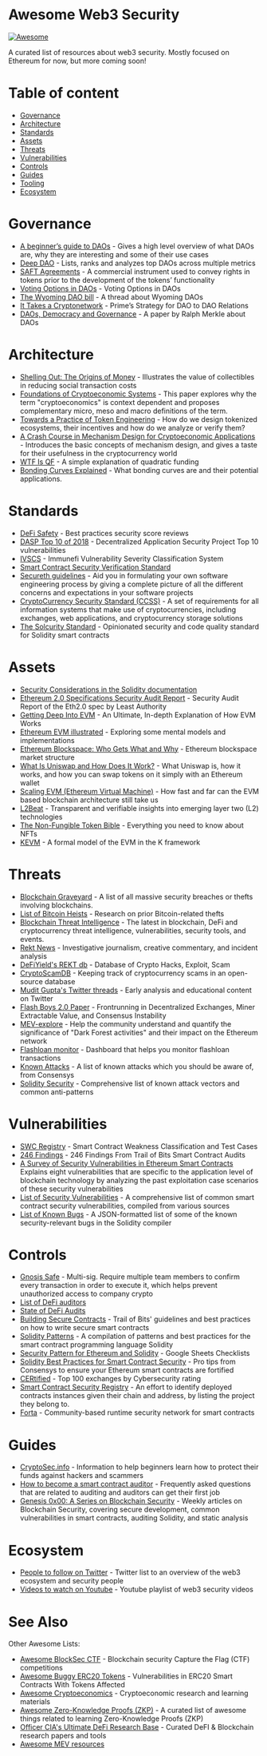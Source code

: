 # Awesome Web3 Security

[![Awesome](https://cdn.rawgit.com/sindresorhus/awesome/d7305f38d29fed78fa85652e3a63e154dd8e8829/media/badge.svg)](https://github.com/sindresorhus/awesome)

A curated list of resources about web3 security.
Mostly focused on Ethereum for now, but more coming soon!

# Table of content

- [Governance](#governance)
- [Architecture](#architecture)
- [Standards](#standards)
- [Assets](#assets)
- [Threats](#threats)
- [Vulnerabilities](#vulnerabilities)
- [Controls](#controls)
- [Guides](#guides)
- [Tooling](#tooling)
- [Ecosystem](#ecosystem)


# Governance
- [A beginner’s guide to DAOs](https://linda.mirror.xyz/Vh8K4leCGEO06_qSGx-vS5lvgUqhqkCz9ut81WwCP2o) - Gives a high level overview of what DAOs are, why they are interesting and some of their use cases
- [Deep DAO](https://deepdao.io/#/deepdao/dashboard) - Lists, ranks and analyzes top DAOs across multiple metrics
- [SAFT Agreements](https://saftproject.com/) - A commercial instrument used to convey rights in tokens prior to the development of the tokens’ functionality
- [Voting Options in DAOs](https://medium.com/daostack/voting-options-in-daos-b86e5c69a3e3) - Voting Options in DAOs
- [The Wyoming DAO bill](https://twitter.com/awrigh01/status/1369328856260354051) - A thread about Wyoming DAOs 
- [It Takes a Cryptonetwork](https://medium.com/primedao/it-takes-a-cryptonetwork-2ae9ab541c17) - Prime’s Strategy for DAO to DAO Relations
- [DAOs, Democracy and Governance](https://merkle.com/papers/DAOdemocracyDraft.pdf) - A paper by Ralph Merkle about DAOs

# Architecture
- [Shelling Out: The Origins of Money](https://nakamotoinstitute.org/shelling-out/) - Illustrates the value of collectibles in reducing social transaction costs
- [Foundations of Cryptoeconomic Systems](https://epub.wu.ac.at/7309/8/Foundations%20of%20Cryptoeconomic%20Systems.pdf) - This paper explores why the term
"cryptoeconomics" is context dependent and proposes complementary micro, meso and macro definitions of the term.
- [Towards a Practice of Token Engineering](https://blog.oceanprotocol.com/towards-a-practice-of-token-engineering-b02feeeff7ca) - How do we design tokenized ecosystems, their incentives and how do we analyze or verify them?
- [A Crash Course in Mechanism Design for Cryptoeconomic Applications](https://medium.com/blockchannel/a-crash-course-in-mechanism-design-for-cryptoeconomic-applications-a9f06ab6a976) - Introduces the basic concepts of mechanism design, and gives a taste for their usefulness in the cryptocurrency world
- [WTF Is QF](https://wtfisqf.com/?grant=&grant=&grant=&grant=&match=1000) - A simple explanation of quadratic funding
- [Bonding Curves Explained](https://yos.io/2018/11/10/bonding-curves) - What bonding curves are and their potential applications.

# Standards
- [DeFi Safety](https://www.defisafety.com/) - Best practices security score reviews
- [DASP Top 10 of 2018](https://dasp.co/) - Decentralized Application Security Project Top 10 vulnerabilities
- [IVSCS](https://immunefi.com/severity-updated/) - Immunefi Vulnerability Severity Classification System
- [Smart Contract Security Verification Standard](https://securing.github.io/SCSVS/)
- [Secureth guidelines](https://guidelines.secureth.org/) - Aid you in formulating your own software engineering process by giving a complete picture of all the different concerns and expectations in your software projects
- [CryptoCurrency Security Standard (CCSS)](https://cryptoconsortium.github.io/CCSS/) - A set of requirements for all information systems that make use of cryptocurrencies, including exchanges, web applications, and cryptocurrency storage solutions
- [The Solcurity Standard](https://github.com/Rari-Capital/solcurity) - Opinionated security and code quality standard for Solidity smart contracts

# Assets
- [Security Considerations in the Solidity documentation](https://docs.soliditylang.org/en/v0.8.6/security-considerations.html)
- [Ethereum 2.0 Specifications Security Audit Report](https://leastauthority.com/static/publications/LeastAuthority-Ethereum-2.0-Specifications-Audit-Report.pdf) - Security Audit Report of the Eth2.0 spec by Least Authority
- [Getting Deep Into EVM](https://hackernoon.com/getting-deep-into-evm-how-ethereum-works-backstage-ac7efa1f0015) - An Ultimate, In-depth Explanation of How EVM Works
- [Ethereum EVM illustrated](https://takenobu-hs.github.io/downloads/ethereum_evm_illustrated.pdf) - Exploring some mental models and implementations
- [Ethereum Blockspace: Who Gets What and Why](https://www.aniccaresearch.tech/blog/ethereum-blockspace-who-gets-what-and-why) - Ethereum blockspace market structure
- [What Is Uniswap and How Does It Work?](https://academy.binance.com/en/articles/what-is-uniswap-and-how-does-it-work) - What Uniswap is, how it works, and how you can swap tokens on it simply with an Ethereum wallet
- [Scaling EVM (Ethereum Virtual Machine)](https://capitalgram.com/posts/scaling-evm/) - How fast and far can the EVM based blockchain architecture still take us
- [L2Beat](https://l2beat.com/) - Transparent and verifiable insights into emerging layer two (L2) technologies
- [The Non-Fungible Token Bible](https://opensea.io/blog/guides/non-fungible-tokens) - Everything you need to know about NFTs 
- [KEVM](https://github.com/kframework/evm-semantics) - A formal model of the EVM in the K framework

# Threats
- [Blockchain Graveyard](https://magoo.github.io/Blockchain-Graveyard/) - A list of all massive security breaches or thefts involving blockchains.
- [List of Bitcoin Heists](https://bitcointalk.org/index.php?topic=576337) - Research on prior Bitcoin-related thefts
- [Blockchain Threat Intelligence](https://www.blockthreat.io/) - The latest in blockchain, DeFi and cryptocurrency threat intelligence, vulnerabilities, security tools, and events.
- [Rekt News](https://rekt.news/) - Investigative journalism, creative commentary, and incident analysis
- [DeFiYield's REKT db](https://defiyield.app/rekt-database) - Database of Crypto Hacks, Exploit, Scam
- [CryptoScamDB](https://cryptoscamdb.org/scams) - Keeping track of cryptocurrency scams in an open-source database
- [Mudit Gupta's Twitter threads](https://mudit.blog/twitter-threads/) - Early analysis and educational content on Twitter
- [Flash Boys 2.0 Paper](https://ieeexplore.ieee.org/document/9152675) - Frontrunning in Decentralized Exchanges, Miner Extractable Value, and Consensus Instability
- [MEV-explore](https://explore.flashbots.net/) - Help the community understand and quantify the significance of "Dark Forest activities" and their impact on the Ethereum network
- [Flashloan monitor](https://monitor.blocksecteam.com/) - Dashboard that helps you monitor flashloan transactions
- [Known Attacks](https://consensys.github.io/smart-contract-best-practices/known_attacks/) - A list of known attacks which you should be aware of, from Consensys
- [Solidity Security](https://blog.sigmaprime.io/solidity-security.html) - Comprehensive list of known attack vectors and common anti-patterns

# Vulnerabilities
- [SWC Registry](https://swcregistry.io/) - Smart Contract Weakness Classification and Test Cases
- [246 Findings](https://blog.trailofbits.com/2019/08/08/246-findings-from-our-smart-contract-audits-an-executive-summary/) - 246 Findings From Trail of Bits Smart Contract Audits
- [A Survey of Security Vulnerabilities in Ethereum Smart Contracts](https://arxiv.org/pdf/2105.06974.pdf) Explains eight vulnerabilities that are specific to the application level of blockchain technology by analyzing the past exploitation case scenarios of these security vulnerabilities
- [List of Security Vulnerabilities](https://github.com/runtimeverification/verified-smart-contracts/wiki/List-of-Security-Vulnerabilities) - A comprehensive list of common smart contract security vulnerabilities, compiled from various sources
- [List of Known Bugs](https://docs.soliditylang.org/en/v0.8.1/bugs.html) - A JSON-formatted list of some of the known security-relevant bugs in the Solidity compiler

# Controls
- [Gnosis Safe](https://docs.gnosis-safe.io) - Multi-sig. Require multiple team members to confirm every transaction in order to execute it, which helps prevent unauthorized access to company crypto
- [List of DeFi auditors](https://www.defisafety.com/auditors)
- [State of DeFi Audits](https://medium.com/conflux-network/the-overlooked-element-of-defi-adoption-e3b29829e3da)
- [Building Secure Contracts](https://github.com/crytic/building-secure-contracts/) - Trail of Bits' guidelines and best practices on how to write secure smart contracts
- [Solidity Patterns](https://fravoll.github.io/solidity-patterns/) - A compilation of patterns and best practices for the smart contract programming language Solidity
- [Security Pattern for Ethereum and Solidity](https://docs.google.com/spreadsheets/d/1PF4QZudW6Z7EV4hqQfwPo3A43AVqPrsuzzzey5yRYcs/edit#gid=0) - Google Sheets Checklists
- [Solidity Best Practices for Smart Contract Security](https://consensys.net/blog/developers/solidity-best-practices-for-smart-contract-security/) - Pro tips from Consensys to ensure your Ethereum smart contracts are fortified
- [CERtified](https://cer.live/) - Top 100 exchanges by Cybersecurity rating
- [Smart Contract Security Registry](https://github.com/ethereum-lists/contracts) - An effort to identify deployed contracts instances given their chain and address, by listing the project they belong to.
- [Forta](https://docs.forta.network/) - Community-based runtime security network for smart contracts

# Guides
- [CryptoSec.info](https://cryptosec.info/) - Information to help beginners learn how to protect their funds against hackers and scammers
- [How to become a smart contract auditor](https://cmichel.io/how-to-become-a-smart-contract-auditor/) - Frequently asked questions that are related to auditing and auditors can get their first job
- [Genesis 0x00: A Series on Blockchain Security](https://devansh.xyz/blockchain-security/2021/09/13/genesis.html) - Weekly articles on Blockchain Security, covering secure development, common vulnerabilities in smart contracts, auditing Solidity, and static analysis

# Ecosystem

- [People to follow on Twitter](https://twitter.com/i/lists/1453086258436128770) - Twitter list to an overview of the web3 ecosystem and security people
- [Videos to watch on Youtube](https://www.youtube.com/playlist?list=PLox242_JhiuEe64LzW1M8XpiQ2-N5bZsX) - Youtube playlist of web3 security videos


# See Also

Other Awesome Lists:

- [Awesome BlockSec CTF](https://github.com/0xjeffsec/awesome-blocksec-ctf) - Blockchain security Capture the Flag (CTF) competitions
- [Awesome Buggy ERC20 Tokens](https://github.com/sec-bit/awesome-buggy-erc20-tokens) - Vulnerabilities in ERC20 Smart Contracts With Tokens Affected
- [Awesome Cryptoeconomics](https://github.com/jpantunes/awesome-cryptoeconomics) - Cryptoeconomic research and learning materials 
- [Awesome Zero-Knowledge Proofs (ZKP)](https://github.com/matter-labs/awesome-zero-knowledge-proofs) - A curated list of awesome things related to learning Zero-Knowledge Proofs (ZKP)
- [Officer CIA's Ultimate DeFi Research Base](https://github.com/OffcierCia/ultimate-defi-research-base) - Curated DeFI & Blockchain research papers and tools
- [Awesome MEV resources](https://github.com/0xalpharush/awesome-MEV-resources)
